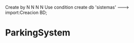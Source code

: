Create by N N N N
  Use condition 
    create db 'sistemas' ---> import:Creacion BD;

# ParkingSystem
